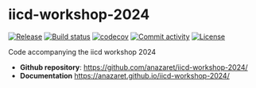 # iicd-workshop-2024

[![Release](https://img.shields.io/github/v/release/anazaret/iicd-workshop-2024)](https://img.shields.io/github/v/release/anazaret/iicd-workshop-2024)
[![Build status](https://img.shields.io/github/actions/workflow/status/anazaret/iicd-workshop-2024/main.yml?branch=main)](https://github.com/anazaret/iicd-workshop-2024/actions/workflows/main.yml?query=branch%3Amain)
[![codecov](https://codecov.io/gh/anazaret/iicd-workshop-2024/branch/main/graph/badge.svg)](https://codecov.io/gh/anazaret/iicd-workshop-2024)
[![Commit activity](https://img.shields.io/github/commit-activity/m/anazaret/iicd-workshop-2024)](https://img.shields.io/github/commit-activity/m/anazaret/iicd-workshop-2024)
[![License](https://img.shields.io/github/license/anazaret/iicd-workshop-2024)](https://img.shields.io/github/license/anazaret/iicd-workshop-2024)

Code accompanying the iicd workshop 2024

- **Github repository**: <https://github.com/anazaret/iicd-workshop-2024/>
- **Documentation** <https://anazaret.github.io/iicd-workshop-2024/>
